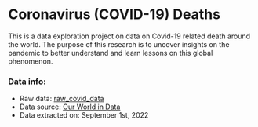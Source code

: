 # Coronavirus (COVID-19) Deaths
This is a data exploration project on data on Covid-19 related death around the world. The purpose of this research is to uncover insights on the pandemic to better understand and learn lessons on this global phenomenon.
### Data info:
- Raw data: [raw_covid_data](https://github.com/alexandersuerof/covid-deaths/blob/main/raw_covid-data.csv.zip)
- Data source: [Our World in Data](https://ourworldindata.org/covid-deaths)
- Data extracted on: September 1st, 2022

